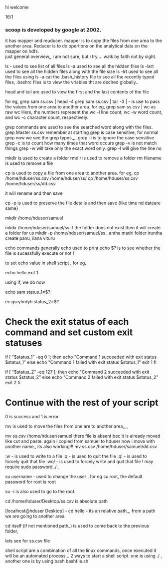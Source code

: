 hi welcome

16/1

### scoop is developed by google at 2002.
it has mapper and reuducer. mapper is to copy the files from one area to the another area. Reducer is to do opertions on the analytical data on the mapper on hdfs.<br/>
just general overview,, i am not sure, but i try.... walk by faith not by sight.

ls - used to see list of all files
ls -a used to see all the hidden files
ls -lart used to see all the hidden files along with the file size
ls -lrt used to see all the files
using ls -a cat the .bash_history file to see all the recently typed files, .bashrc files is to view the vriables tht are declred globally..

head and tail are used to view the first and the last contents of the file

for eg, grep sam ss.csv | head -4
grep sam ss.csv | tail -3
| - is use to pass the values from one area to another area.
for eg, grep sam ss.csv | wc as raw 
wc Here, the numbers represent the wc -l line count, wc -w word count, and wc -c character count, respectively.


grep commands are used to see the searched word along with the files.
grep Master ss.csv
remember at starting grep is case sensitive, for normal grep
now we see the grep types,,,,
grep -i is to ignore the case sensitive
grep -c is to count how many times that word occurs
grep -v is not match things
grep -w will take only the exact word only.
grep -l will give the line no

mkdir is used to create a folder
rmdir is used to remove a folder
rm filename is used to remove a file

cp is used to copy a file from one area to another area.
for eg, cp /home/hduser/ss.csv /home/hduser/ss/
cp /home/hduser/ss.csv /home/hduser/ss/dd.csv

it will rename and then save 

cp -p is used to preserve the file details and then save {like time nd dateare same}

mkdir /home/hduser/samuel

mkdir /home/hduser/samuel/ss if the folder does not exist then it will create a folder for us
mkdir -p /home/hduser/samuel/ss , antha madri folder iruntha create panu, ilana vituru

echo commands
generally echo used to print 
echo $? is to see whether the file is sucessfully execute or not ! 

to set echo value in shell script , for eg, 

echo hello
exit 1


using if, we do now  

echo sam
status_1=$?

ec gsryhrdyh
status_2=$?

# Check the exit status of each command and set custom exit statuses
if [ "$status_1" -eq 0 ]; then
    echo "Command 1 succeeded with exit status $status_1"
else
    echo "Command 1 failed with exit status $status_1"
    exit 1
fi

if [ "$status_2" -eq 127 ]; then
    echo "Command 2 succeeded with exit status $status_2"
else
    echo "Command 2 failed with exit status $status_2"
    exit 2
fi

# Continue with the rest of your script



0 is success and 1 is error

mv is used to move the files from one are to another area,,,,

mv ss.csv /home/hduser/samuel
there file is absent bec it is already moved like cut and paste. again i copied from samuel to hduser now i move with another name,, its also working!!!
mv ss.csv /home/hduser/samuel/dd.csv

:w - is used to write to a file
:q - is used to quit the file
:q! - is used to forcely quit that file
:wq! - is used to forcely write and quit that file 
! may require sudo password../..

su username - used to change the user , for eg su root, the default password for root is root

su -i is also used to go to the root.

cd /home/hduser/Desktop/ss.csv is  absolute path

[localhost@hduser Desktop] - cd hello  - its an relative path,,, from a path we are going to another area

cd itself (if not mentioned path_) is used to come back to the previous folder,





lets see for ss.csv file


shell script are a combination of all the linux commands, once executed it will be an automated process...
2 ways to start a shell script. one is using ./   , another one is by using bash bashfile.sh





